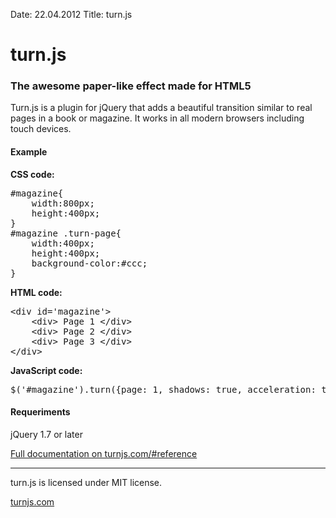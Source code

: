 Date: 22.04.2012
Title: turn.js

turn.js
=========

### The awesome paper-like effect made for HTML5

Turn.js is a plugin for jQuery that adds a beautiful transition similar 
to real pages in a book or magazine. It works in all modern browsers including
touch devices. 


#### Example

**CSS code:**
<pre>
#magazine{
	width:800px;
	height:400px;
}
#magazine .turn-page{
	width:400px;
	height:400px;
	background-color:#ccc;
}
</pre>

**HTML code:**
<pre>
&lt;div id=<span class="string">'magazine'</span>&gt;
	&lt;div&gt; <span class="text">Page 1</span> &lt;/div&gt;
	&lt;div&gt; <span class="text">Page 2</span> &lt;/div&gt;
	&lt;div&gt; <span class="text">Page 3</span> &lt;/div&gt;
&lt;/div&gt;
</pre>

**JavaScript code:**
<pre>
$('#magazine').turn({page: 1, shadows: true, acceleration: true});
</pre>

#### Requeriments

jQuery 1.7 or later


[Full documentation on turnjs.com/#reference](http://www.turnjs.com/#reference)

* * *

turn.js is licensed under MIT license.

[turnjs.com](http://www.turnjs.com/)
